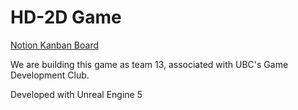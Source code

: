 # HD-2D Game
[Notion Kanban Board](https://kush-sethi.notion.site/eab597389bf74234a3cabbceb9ad8894?v=67d6b0a8d601456283f25f0849d79219&pvs=4)

We are building this game as team 13, associated with UBC's Game Development Club.

Developed with Unreal Engine 5
